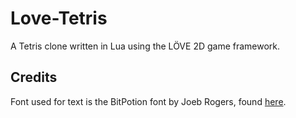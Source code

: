 # Love-Tetris
A Tetris clone written in Lua using the LÖVE 2D game framework.

## Credits

Font used for text is the BitPotion font by Joeb Rogers, found [here](https://joebrogers.itch.io/bitpotion).

